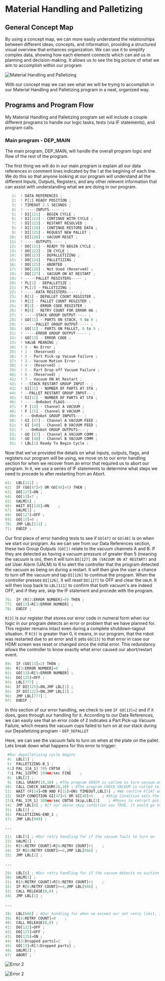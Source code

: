 # Material Handling and Palletizing

## General Concept Map

By using a concept map, we can more easily understand the relationships between different ideas, concepts, and information, providing a structured visual overview that enhances organization. We can use it to simplify complex data, showing how each element connects which can aid us in planning and decision-making. It allows us to see the big picture of what we aim to accomplish within our program.

![Material Handling and Palletizing](./images/ConceptMap.png)

With our concept map we can see what we will be trying to accomplish in our Material Handling and Palletizing program in a neat, organized way.

## Programs and Program Flow

My Material Handling and Palletizing program set will include a couple different programs to handle our logic tasks, tests (via IF statements), and program calls.

### Main program - DEP_MAIN

The main program, DEP_MAIN, will handle the overall program logic and flow of the rest of the program.

The first thing we will do in our main program is explain all our data references in comment lines indicated by the ! at the begining of each line. We do this so that anyone looking at our program will understand all the different Inputs, Outputs, Registers, and any other relevent information that can assist with understanding what we are doing in our program.

```python
   1:  ! DATA REFERENCES ;
   2:  ! P[1] READY POSITION ;
   3:  ! TIMEOUT 2.5 SECONDS ;
   4:  ! -----INPUTS----- ;
   5:  ! DI[121] - BEGIN CYCLE ;
   6:  ! DI[122] - CONTINUE WITH CYCLE ;
   7:  ! DI[123] - RESTART RESOLVED ;
   8:  ! DI[124] - CONTINUE RESTORE DATA ;
   9:  ! DI[125] - REQUEST NEW PALLET ;
  10:  ! DI[126] - VACUUM RESET ;
  11:  ! -----OUTPUTS----- ;
  12:  ! DO[121] - READY TO BEGIN CYCLE ;
  13:  ! DO[122] - IN CYCLE ;
  14:  ! DO[123] - DEPALLETIZING ;
  15:  ! DO[124] - PALLETIZING ;
  16:  ! DO[125] - ABORTED ;
  17:  ! DO[126] - Not Used (Reserved) ;
  18:  ! DO[127] - VACUUM ON AT RESTART ;
  19:  ! -----PALLET REGISTERS----- ;
  20:  ! PL[1] - DEPALLETIZE ;
  21:  ! PL[2] - PALLETIZING ;
  22:  ! -----DATA REGISTERS----- ;
  23:  ! R[1] - DEPALLET COUNT REGISTER ;
  24:  ! R[2] - PALLET COUNT REGISTER ;
  25:  ! R[3] - ERROR CODE REGISTER ;
  26:  ! R[6] - RETRY COUNT FOR ERROR HA ;
  27:  ! -----STACK GROUP OUTPUT----- ;
  28:  ! GO[11] - PARTS ON STACK, 9 to 0 ;
  29:  ! -----PALLET GROUP OUTPUT----- ;
  30:  ! GO[12] - PARTS ON PALLET, 0 to 9 ;
  31:  ! -----ERROR GROUP OUTPUT----- ;
  32:  ! GO[13] - ERROR CODE ;
  33:  ! VALUE MEANING ;
  34:  ! 0 - No Error ;
  35:  ! 1 - (Reserved) ;
  36:  ! 2 - Part Pick-up Vacuum Failure ;
  37:  ! 3 - Vacuum Motion Error ;
  38:  ! 4 - (Reserved) ;
  39:  ! 5 - Part Drop-off Vacuum Failure ;
  40:  ! 6 - (Reserved) ;
  41:  ! 7 - Vacuum ON At Restart ;
  42:  ! --STACK RESTART GROUP INPUT-- ;
  43:  ! GI[11] - NUMBER OF PARTS AT STA ;
  44:  ! --PALLET RESTART GROUP INPUT-- ;
  45:  ! GI[12] - NUMBER OF PARTS AT STA ;
  46:  ! -----OnRobot FLAGS----- ;
  47:  ! F [14] - Channel A VACUUM ;
  48:  ! F [15] - Channel B VACUUM ;
  49:  ! ---OnRobot GROUP INPUTS--- ;
  50:  ! GI [47] - Channel A VACUUM FEED ;
  51:  ! GI [48] - Channel B VACUUM FEED ;
  52:  ! ---OnRobot GROUP OUTPUTS--- ;
  53:  ! GO [47] - Channel A VACUUM COMM ;
  54:  ! GO [48] - Channel B VACUUM COMM ;
  55:  ! LBL[1] Ready To Begin Cycle ;
  ```

  Now that we've provided the details on what inputs, outputs, flags, and registers our program will be using, we move on to our error handling section for when we recover from an error that required us to abort our program. In it, we use a series of IF statements to determine what steps we need to procede to after restarting from an Abort.

  ```python
  61:  LBL[111] ;
  62:  IF (GO[47]>5 OR GO[48]>5) THEN ;
  63:  DO[127]=ON ;
  64:  GO[13]=7 ;
  65:  UALM[6] ;
  66:  WAIT DI[126]=ON    ;
  67:  UALM[1] ;
  68:  DO[127]=OFF ;
  69:  GO[13]=0 ;
  70:  JMP LBL[111] ;
  71:  ENDIF ;
  ```

  Our first piece of error handing tests to see if ```GO[47]``` or ```GO[48]``` is on when we start our program. As we can see from our Data References section, these two Group Outputs ```(GO[])``` relate to the vacuum channels A and B. If they are detected as having a vacuum pressure of greater than 5 (meaning the vacuum is on), then it will turn ```DO[127] ON (VACUUM ON AT RESTART)``` and set User Alarm (UALM) to 6 to alert the controller that the program detected the vacuum as being on during a restart. It will then give the user a chance to turn off the vacuum and tap ```DI[126]``` to continue the program. When the controller presses ```DI[126]```, it will reset ```DO[127]``` to OFF and clear the ```UALM```. It will then loop back to ```LBL[111]``` to confirm that both vacuum's are indeed OFF, and if they are, skip the IF statement and procede with the program.

  ```python
  76:  IF (R[3:ERROR NUMBER]>0) THEN ;
  77:  GO[13]=R[3:ERROR NUMBER] ;
  78:  ENDIF ;
  ```

  ```R[3]``` is our register that stores our error code in numeral form when our logic in our program detects an error or problem that we have planned for. This register remains intact even during a complete shutdown-tagout situation. If ```R[3]``` is greater than 0, it means, in our program, that the robot was restarted due to an error and it sets ```GO[13]``` to that error in case our HDMI screen was reset or changed since the initial error. This redundancy allows the controller to know exactly what error caused our abort/restart event.

  ```python
  89:  IF (GO[13]=2) THEN ;
  90:  R[3:ERROR NUMBER]=0    ;
  91:  GO[13]=R[3:ERROR NUMBER] ;
  92:  DO[125]=OFF ;
  93:  LBL[777] ;
  94:  IF DI[125]=ON,JMP LBL[1] ;
  95:  IF DI[122]=ON,JMP LBL[2] ;
  96:  JMP LBL[777] ;
  97:  ENDIF ;
  ```

  In this section of our error handling, we check to see ```IF GO[13]=2``` and if it does, goes through our handling for it. According to our Data References, we can easily see that an error code of 2 indicates a Part Pick-up Vacuum Failure, which means the vacuum cups failed to turn on at our stack during our Depalletizing program - ```DEP_DEPALLET```

  Here, we can see the vacuum fails to turn on when at the plate on the pallet. Lets break down what happens for this error to trigger:

  ```python
   #Our depalletizing cycle begins
   4:  LBL[1] ;
   5:  PALLETIZING-B_1 ;
   6:J PAL_1[A_1] 70% CNT50    ;
   7:L PAL_1[BTM] 100mm/sec FINE    ;
   8:  LBL[2] ;
   9:  CALL GRASP(10,10) ; #The program GRASP is called to turn vacuum on
  10:  CALL CHECK_VACUUM(10,10) ; #The program CHECK_VACUUM is called to check pressure and set Flags
  11:  WAIT (F[14]=ON AND F[15]=ON) TIMEOUT,LBL[5] ; #We confirm F[14] and F[15] are ON, if not within TIMEOUT, jumps to LBL[5]
  12:  SKIP CONDITION GI[47]<5 OR GI[48]<5    ; #Skip Condition sets the skip condition for our next line
  13:L PAL_1[R_1] 300mm/sec CNT50 Skip,LBL[3]    ; #Moves to retract positions and parses the skip condition, if FALSE, goes to LBL[3]
  14:  JMP LBL[6] ; #If our above skip condition was TRUE, it would go to this line and then jump to LBL[6]
  15:  LBL[3] ;
  16:  PALLETIZING-END_1 ;
  17:  JMP LBL[999] ;

  ...

  21:  LBL[5] ; #Our retry handling for if the vacuum fails to turn on
  22:  UALM[1] ;
  23:  R[6:RETRY COUNT]=R[6:RETRY COUNT]+1    ;
  24:  IF R[6:RETRY COUNT]>=4,JMP LBL[666] ;
  25:  JMP LBL[2] ;

  ...

  29:  LBL[6] ; #Our retry handling for if the vacuum detects no suction pressure at our retract point
  30:  UALM[1] ;
  31:  R[6:RETRY COUNT]=R[6:RETRY COUNT]+1    ;
  32:  IF R[6:RETRY COUNT]>=4,JMP LBL[666] ;
  33:  CALL RELEASE(0,0) ;
  34:  JMP LBL[1] ;

  ...

  38:  LBL[666] ; #Our handling for when we exceed our set retry limit, in our case, 3 retries
  39:  R[6:RETRY COUNT]=0    ;
  40:  CALL RELEASE(0,0) ;
  41:  DO[122]=OFF ;
  42:  DO[123]=OFF ;
  43:  DO[125]=ON ;
  44:  R[3:Dropped parts]=2    ;
  45:  GO[13]=R[3:Dropped parts] ;
  46:  UALM[2] ;
  47:  ABORT ;

  ```

  ![Error 2](./images/1000005115.jpg)

  ![Error 2](./images/1000005111.jpg) 

